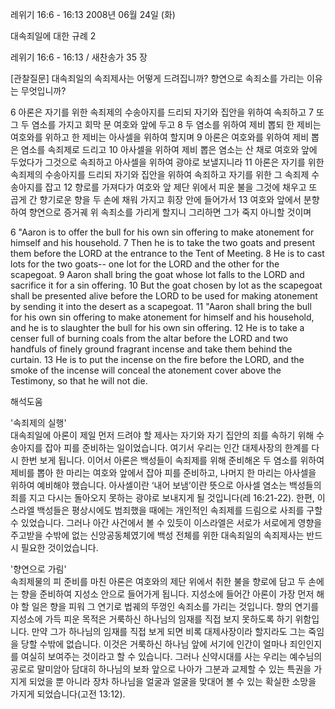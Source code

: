레위기 16:6 - 16:13 
2008년 06월 24일 (화)

대속죄일에 대한 규례 2



레위기 16:6 - 16:13 / 새찬송가 35 장


[관찰질문]
대속죄일의 속죄제사는 어떻게 드려집니까? 
향연으로 속죄소를 가리는 이유는 무엇입니까? 

6 아론은 자기를 위한 속죄제의 수송아지를 드리되 자기와 집안을 위하여 속죄하고 
7 또 그 두 염소를 가지고 회막 문 여호와 앞에 두고 
8 두 염소를 위하여 제비 뽑되 한 제비는 여호와를 위하고 한 제비는 아사셀을 위하여 할지며 
9 아론은 여호와를 위하여 제비 뽑은 염소를 속죄제로 드리고 
10 아사셀을 위하여 제비 뽑은 염소는 산 채로 여호와 앞에 두었다가 그것으로 속죄하고 아사셀을 위하여 광야로 보낼지니라 
11 아론은 자기를 위한 속죄제의 수송아지를 드리되 자기와 집안을 위하여 속죄하고 자기를 위한 그 속죄제 수송아지를 잡고 
12 향로를 가져다가 여호와 앞 제단 위에서 피운 불을 그것에 채우고 또 곱게 간 향기로운 향을 두 손에 채워 가지고 휘장 안에 들어가서 
13 여호와 앞에서 분향하여 향연으로 증거궤 위 속죄소를 가리게 할지니 그리하면 그가 죽지 아니할 것이며  

6 "Aaron is to offer the bull for his own sin offering to make atonement for himself and his household. 
7 Then he is to take the two goats and present them before the LORD at the entrance to the Tent of Meeting. 
8 He is to cast lots for the two goats-- one lot for the LORD and the other for the scapegoat. 
9 Aaron shall bring the goat whose lot falls to the LORD and sacrifice it for a sin offering. 
10 But the goat chosen by lot as the scapegoat shall be presented alive before the LORD to be used for making atonement by sending it into the desert as a scapegoat. 
11 "Aaron shall bring the bull for his own sin offering to make atonement for himself and his household, and he is to slaughter the bull for his own sin offering. 
12 He is to take a censer full of burning coals from the altar before the LORD and two handfuls of finely ground fragrant incense and take them behind the curtain. 
13 He is to put the incense on the fire before the LORD, and the smoke of the incense will conceal the atonement cover above the Testimony, so that he will not die.

해석도움





'속죄제의 실행'  
대속죄일에 아론이 제일 먼저 드려야 할 제사는 자기와 자기 집안의 죄를 속하기 위해 수송아지를 잡아 피를 준비하는 일이었습니다. 여기서 우리는 인간 대제사장의 한계를 다시 한번 보게 됩니다. 이어서 아론은 백성들이 속죄제를 위해 준비해온 두 염소를 위하여 제비를 뽑아 한 마리는 여호와 앞에서 잡아 피를 준비하고, 나머지 한 마리는 아사셀을 위하여 예비해야 했습니다. 아사셀이란 ‘내어 보냄’이란 뜻으로 아사셀 염소는 백성들의 죄를 지고 다시는 돌아오지 못하는 광야로 보내지게 될 것입니다(레 16:21-22). 한편, 이스라엘 백성들은 평상시에도 범죄했을 때에는 개인적인 속죄제를 드림으로 사죄를 구할 수 있었습니다. 그러나 아간 사건에서 볼 수 있듯이 이스라엘은 서로가 서로에게 영향을 주고받을 수밖에 없는 신앙공동체였기에 백성 전체를 위한 대속죄일의 속죄제사는 반드시 필요한 것이었습니다.     

'향연으로 가림'  
속죄제물의 피 준비를 마친 아론은 여호와의 제단 위에서 취한 불을 향로에 담고 두 손에는 향을 준비하여 지성소 안으로 들어가게 됩니다. 지성소에 들어간 아론이 가장 먼저 해야 할 일은 향을 피워 그 연기로 법궤의 뚜껑인 속죄소를 가리는 것입니다. 향의 연기를 지성소에 가득 피운 목적은 거룩하신 하나님의 임재를 직접 보지 못하도록 하기 위함입니다. 만약 그가 하나님의 임재를 직접 보게 되면 비록 대제사장이라 할지라도 그는 죽임을 당할 수밖에 없습니다. 이것은 거룩하신 하나님 앞에 서기에 인간이 얼마나 죄인인지를 여실히 보여주는 것이라고 할 수 있습니다. 그러나 신약시대를 사는 우리는 예수님의 공로로 말미암아 담대히 하나님의 보좌 앞으로 나아가 그분과 교제할 수 있는 특권을 가지게 되었을 뿐 아니라 장차 하나님을 얼굴과 얼굴을 맞대어 볼 수 있는 확실한 소망을 가지게 되었습니다(고전 13:12).
